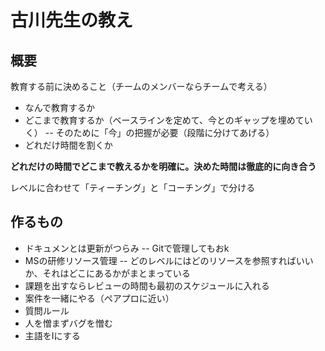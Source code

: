# 古川先生の教え

## 概要

教育する前に決めること（チームのメンバーならチームで考える）
- なんで教育するか
- どこまで教育するか（ベースラインを定めて、今とのギャップを埋めていく）
-- そのために「今」の把握が必要（段階に分けてあげる）
- どれだけ時間を割くか

**どれだけの時間でどこまで教えるかを明確に。決めた時間は徹底的に向き合う**

レベルに合わせて「ティーチング」と「コーチング」で分ける

## 作るもの

- ドキュメンとは更新がつらみ
-- Gitで管理してもおk
- MSの研修リソース管理
-- どのレベルにはどのリソースを参照すればいいか、それはどこにあるかがまとまっている
- 課題を出すならレビューの時間も最初のスケジュールに入れる
- 案件を一緒にやる（ペアプロに近い）
- 質問ルール
- 人を憎まずバグを憎む
- 主語をIにする
